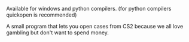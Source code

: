 Available for windows and python compilers.
(for python compilers quickopen is recommended)

A small program that lets you open cases from CS2 because we all love gambling but don't want to spend money.
